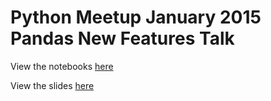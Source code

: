 Python Meetup January 2015 Pandas New Features Talk
===================================================

View the notebooks [here](http://nbviewer.ipython.org/github/jreback/pythonmeetup-jan2015/tree/master/notebooks)

View the slides [here](https://github.com/jreback/pythonmeetup-jan2015/tree/master/whats-new-in-pandas.pdf)
